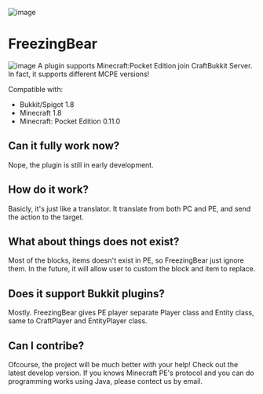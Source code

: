 ![image](https://github.com/FreezingBear/FreezingBear/blob/master/src/main/resources/Logo.jpg)
# FreezingBear
![image](https://github.com/FreezingBear/FreezingBear/blob/master/src/main/resources/Version.jpg)
A plugin supports Minecraft:Pocket Edition join CraftBukkit Server. In fact, it supports different MCPE versions!

Compatible with:
* Bukkit/Spigot 1.8
* Minecraft 1.8
* Minecraft: Pocket Edition 0.11.0

## Can it fully work now?
Nope, the plugin is still in early development.

## How do it work?
Basicly, it's just like a translator. It translate from both PC and PE, and send the action to the target.

## What about things does not exist?
Most of the blocks, items doesn't exist in PE, so FreezingBear just ignore them. In the future, it will allow user to custom the block and item to replace.

## Does it support Bukkit plugins?
Mostly. FreezingBear gives PE player separate Player class and Entity class, same to CraftPlayer and EntityPlayer class.

## Can I contribe?
Ofcourse, the project will be much better with your help! Check out the latest develop version.
If you knows Minecraft PE's protocol and you can do programming works using Java, please contect us by email.
